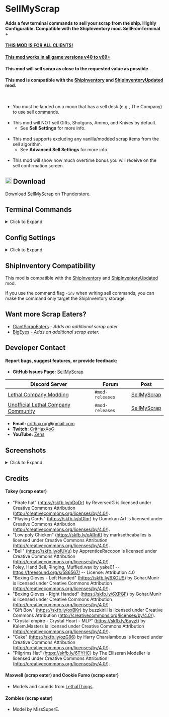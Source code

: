 # SellMyScrap
#### Adds a few terminal commands to sell your scrap from the ship. Highly Configurable. Compatible with the ShipInventory mod. SellFromTerminal +

#### <ins>THIS MOD IS FOR ALL CLIENTS!</ins>

#### <ins>This mod works in all game versions v40 to v69+</ins>

#### This mod will sell scrap as close to the requested value as possible.

#### This mod is compatible with the [ShipInventory](https://thunderstore.io/c/lethal-company/p/WarperSan/ShipInventory/) and [ShipInventoryUpdated](https://thunderstore.io/c/lethal-company/p/SoftDiamond/ShipInventoryUpdated/) mod.
<br>

- You must be landed on a moon that has a sell desk (e.g., The Company) to use sell commands.
<br><br>
- This mod will NOT sell Gifts, Shotguns, Ammo, and Knives by default.
    - See **Sell Settings** for more info.
<br><br>
- This mod supports excluding any vanilla/modded scrap items from the sell algorithm.
    - See **Advanced Sell Settings** for more info.
<br><br>
- This mod will show how much overtime bonus you will receive on the sell confirmation screen.

## <img src="https://i.imgur.com/TpnrFSH.png" width="20px"> Download

Download [SellMyScrap](https://thunderstore.io/c/lethal-company/p/Zehs/SellMyScrap/) on Thunderstore.

## Terminal Commands
<details><summary>Click to Expand</summary><br>

- You must be landed on a moon that has a sell desk (e.g., The Company) to use sell commands.
- Each sell command will sell items based on your config settings.
- Each sell command requires confirmation before selling your scrap.
    - Additional information is given on the confirmation screen.

| Command | Description | Optional flags|
| ----------- | ----------- | ----------- |
| `sell <amount>` | Will sell scrap for a total of the requested amount. | `-se`, `-se:<number>`, `-a:<number>`, `-o` |
| `sell quota` | Will sell scrap to reach the profit quota. | `-se`, `-se:<number>`, `-a:<number>` |
| `sell all` | Will sell all of your scrap. | `-se`, `-se:<number>` |
| `sell item <name>` | Will sell scrap by their item name. | `-se`, `-se:<number>` |
| `sell list` | Will sell all the scrap from the `SellList` config setting. | `-se`, `-se:<number>` |

- Using the `-se` flag will spawn a random scrap eater.
    - *Usage: `<sell-command> -se`*
- Using the `-se:<number>` flag will spawn a scrap eater by their index (Starts at 1).
    - 1 = Octolar, 2 = Takey, 3 = Maxwell, 4 = Yippee, 5 = Cookie Fumo, 6 = Psycho, 7 = Zombies, 8 = Wolfy
    - *Usage: `<sell-command> -se:<number>`*

<h4>Additional info for the <code>sell &lt;amount&gt;</code> and <code>sell quota</code> commands.</h4>

- Added more algorithms to find scrap match (#15)
  - The scrap match algorithms are:
    - 1 → Default (Recommended)
    - 2 → Brute Force
    - 3 → Super Fast (Recommended when selling 10k+)
  - Added command flag `-a:<number>` to select a scrap match algorithm.
    - `<number>` is the index of the scrap match algorithm.
    - *Usage examples:*
      - `sell 10000 -a:3`
      - `sell quota -a:3`

<h4>Additional info for the <code>sell &lt;amount&gt;</code> command.</h4>

- This command supports math expressions as the input for `<amount>`.
    - *Usage example: `sell 500 + 50`*
- Using the `-o` flag will sell for a less amount so (less amount + overtime bonus) = initial amount.
    - *Usage: `sell <amount> -o`*

<h4>Additional info for the <code>sell item &lt;name&gt;</code> command.</h4>

- Item names are not case-sensitive but, spaces do matter.
- *Usage examples:*
    - `sell item Whoopie cushion`
    - `sell item Whoopie`
    - `sell item Whoo`

<h4>Additional info for the <code>sell list</code> command.</h4>

- This command will sell all the items from the `SellList` config setting.
- This command will bypass the `DontSellList` config setting.

| Command |Description |
| ----------- | ----------- |
| `sell` | Shows a help message for this mod. |
| `view overtime` | Shows your current overtime bonus. |
| `view scrap` | Shows a list of all the scrap in the ship. |
| `view all scrap` | Shows a list of all the registered scrap. |

</details>

## Config Settings
<details><summary>Click to Expand</summary><br>

I recommend you use the [LethalConfig](https://thunderstore.io/c/lethal-company/p/AinaVT/LethalConfig/) mod to edit the config settings.

**Sell** and **Advanced Sell** config settings will be synced with the host.

| General | Setting type | Default value | Description |
| ----------- | ----------- | ----------- | ----------- |
| `ExtendedLogging` | `Boolean` | `false` | Enable extended logging. |

| Sell | Setting type | Default value | Description |
| ----------- | ----------- | ----------- | ----------- |
| `SellGifts` | `Boolean` | `false` | Do you want to sell Gifts? |
| `SellShotguns` | `Boolean` | `false` | Do you want to sell Shotguns? |
| `SellAmmo` | `Boolean` | `false` | Do you want to sell Ammo? |
| `SellKnives` | `Boolean` | `false` | Do you want to sell Kitchen knives? |
| `SellPickles` | `Boolean` | `true` | Do you want to sell Jar of pickles? |

| Advanced Sell | Setting type | Default value | Description |
| ----------- | ----------- | ----------- | ----------- |
| `SellScrapWorthZero` | `Boolean` | `false` | Do you want to sell scrap worth zero? |
| `OnlySellScrapOnFloor` | `Boolean` | `false` | Do you want to sell scrap that is only on the floor? |
| `PrioritySellList` | `String` | `Tragedy, Comedy, Whoopie cushion, Easter egg, Clock, Soccer ball` | Array of item names to prioritize when selling. |
| `DontSellList` | `String` | ` ` | Array of item names to not sell. |
| `SellList` | `String` | `Whoopie cushion, Easter egg, Tragedy, Comedy` | Array of item names to sell when using the `sell list` command. |

#### Additional info for the <code>PrioritySellList</code> config setting.

- Use the `view scrap` or `view all scrap` command to see the correct item names to use.
- Each entry should be separated by a comma.
- Item names are not case-sensitive but, spaces do matter.
- Example value: `Tragedy, Comedy, Whoopie cushion, Easter egg, Clock, Soccer ball`

#### Additional info for the <code>DontSellList</code> config setting.

- Use the `view scrap` or `view all scrap` command to see the correct item names to use.
- Each entry should be separated by a comma.
- Item names are not case-sensitive but, spaces do matter.
- Example value: `Maxwell, Cookie Fumo, Octolar Plush, Smol Takey, Blahaj`

#### Additional info for the <code>SellList</code> config setting.

- Use the `view scrap` or `view all scrap` command to see the correct item names to use.
- Each entry should be separated by a comma.
- Item names are not case-sensitive but, spaces do matter.
- Example value: `Whoopie cushion, Easter egg, Tragedy, Comedy`

| Terminal | Setting type | Default value | Description |
| ----------- | ----------- | ----------- | ----------- |
| `OverrideWelcomeMessage` | `Boolean` | `true` | Overrides the terminal welcome message to add additional info. |
| `OverrideHelpMessage` | `Boolean` | `true` | Overrides the terminal help message to add additional info. |
| `ShowFoundItems` | `Boolean` | `true` | Show found items on the confirmation screen. |
| `SortFoundItemsPrice` | `Boolean` | `true` | Sorts found items from most to least expensive. |
| `AlignFoundItemsPrice` | `Boolean` | `true` | Aligns all prices of found items. |

| Misc | Setting type | Default value | Description |
| ----------- | ----------- | ----------- | ----------- |
| `SpeakInShip` | `Boolean` | `true` | The Company will speak inside your ship after selling from the terminal. |
| `RareVoiceLineChance` | `Single` | `5` | The percent chance the Company will say a rare microphone voice line after selling. |
| `ShowQuotaWarning` | `Boolean` | `true` | If enabled, will show a warning when you try to pull the ship's lever when the quota hasn't been fulfilled on a moon that has a sell desk (e.g., The Company) with 0 days left. |

| Scrap Eater | Setting type | Default value | Description |
| ----------- | ----------- | ----------- | ----------- |
| `ScrapEaterChance` | `Int32` | `75` | The percent chance a scrap eater will spawn?! |
| `OctolarSpawnWeight` | `Int32` | `1` | The spawn chance weight [Octolar](https://www.twitch.tv/thorlar) will spawn?! (scrap eater) |
| `TakeySpawnWeight` | `Int32` | `1` | The spawn chance weight [Takey](https://www.twitch.tv/takerst) will spawn?! (scrap eater) |
| `MaxwellSpawnWeight` | `Int32` | `1` | The spawn chance weight Maxwell will spawn?! (scrap eater) |
| `YippeeSpawnWeight` | `Int32` | `1` | The spawn chance weight Yippee will spawn?! (scrap eater) |
| `CookieFumoSpawnWeight` | `Int32` | `1` | The spawn chance weight Cookie Fumo will spawn?! (scrap eater) |
| `PsychoSpawnWeight` | `Int32` | `1` | The spawn chance weight [Psycho](https://www.twitch.tv/psychohypnotic) will spawn?! (scrap eater) |
| `ZombiesSpawnWeight` | `Int32` | `1` | The spawn chance weight [Zombies](https://www.twitch.tv/zombiesatemychannel) will spawn?! (scrap eater) |
| `WolfySpawnWeight` | `Int32` | `1` | The spawn chance weight [Wolfy](https://www.twitch.tv/wolfsmychocolate) will spawn?! (scrap eater) |

</details>

## ShipInventory Compatibility
This mod is compatible with the [ShipInventory](https://thunderstore.io/c/lethal-company/p/WarperSan/ShipInventory/) and [ShipInventoryUpdated](https://thunderstore.io/c/lethal-company/p/SoftDiamond/ShipInventoryUpdated/) mod.

If you use the command flag `-inv` when writing sell commands, you can make the command only target the ShipInventory storage.

## Want more Scrap Eaters?
- [GiantScrapEaters](https://thunderstore.io/c/lethal-company/p/XuXiaolan/GiantScrapEaters/) - *Adds an additional scrap eater.*
- [BigEyes](https://thunderstore.io/c/lethal-company/p/Wexop/BigEyes/) - *Adds an additional scrap eater.*

## Developer Contact
#### Report bugs, suggest features, or provide feedback:  
- **GitHub Issues Page:** [SellMyScrap](https://github.com/ZehsTeam/Lethal-Company-SellMyScrap/issues)

| **Discord Server** | **Forum** | **Post** |  
|--------------------|-----------|----------|  
| [Lethal Company Modding](https://discord.gg/XeyYqRdRGC) | `#mod-releases` | [SellMyScrap](https://discord.com/channels/1168655651455639582/1197731003800760320) |
| [Unofficial Lethal Company Community](https://discord.gg/nYcQFEpXfU) | `#mod-releases` | [SellMyScrap](https://discord.com/channels/1169792572382773318/1198746789185069177) |

- **Email:** crithaxxog@gmail.com  
- **Twitch:** [CritHaxXoG](https://www.twitch.tv/crithaxxog)  
- **YouTube:** [Zehs](https://www.youtube.com/channel/UCb4VEkc-_im0h8DKXlwmIAA)

## Screenshots
<details><summary>Click to Expand</summary><br>

<div>
    <img src="https://i.imgur.com/UyX90Y6.png" width="32.9%">
    <img src="https://i.imgur.com/lzsWM28.png" width="32.9%">
    <img src="https://i.imgur.com/zyDW9TD.png" width="32.9%">
</div>
<h4><code>sell &lt;amount&gt;</code></h4>
<div>
    <img src="https://i.imgur.com/BYeYs4d.png" width="49.7%">
    <img src="https://i.imgur.com/bYQtN1Y.png" width="49.7%">
</div>
<h4><code>sell quota</code></h4>
<div>
    <img src="https://i.imgur.com/r6SVSBB.png" width="49.7%">
    <img src="https://i.imgur.com/L1vih92.png" width="49.7%">
</div>
<h4><code>sell all</code></h4>
<div>
    <img src="https://i.imgur.com/XCz93Yc.png" width="49.7%">
    <img src="https://i.imgur.com/9eHs2zQ.png" width="49.7%">
</div>
<h4><code>sell item &lt;name&gt;</code></h4>
<div>
    <img src="https://i.imgur.com/cOQhtLt.png" width="49.7%">
    <img src="https://i.imgur.com/Z8qRk91.png" width="49.7%">
</div>
<h4><code>view overtime</code></h4>
<div>
    <img src="https://i.imgur.com/Z6nUhNQ.png" width="49.7%">
    <img src="https://i.imgur.com/Ff8E5sw.png" width="49.7%">
</div>
<h4><code>view scrap</code></h4>
<div>
    <img src="https://i.imgur.com/EsoJkSu.png" width="100%">
</div>
<h4><code>view all scrap</code></h4>
<div>
    <img src="https://i.imgur.com/VRSSGmC.png" width="49.7%">
    <img src="https://i.imgur.com/SuOPV4n.png" width="49.7%">
</div>

</details>

## Credits
#### Takey (scrap eater)
- "Pirate hat" (https://skfb.ly/oDoDr) by ReversedG is licensed under Creative Commons Attribution (http://creativecommons.org/licenses/by/4.0/).
- "Playing Cards" (https://skfb.ly/oDIqr) by Dumokan Art is licensed under Creative Commons Attribution (http://creativecommons.org/licenses/by/4.0/).
- "Low poly Chicken" (https://skfb.ly/oARnK) by marksethcaballes is licensed under Creative Commons Attribution (http://creativecommons.org/licenses/by/4.0/).
- "Bell" (https://skfb.ly/oIUVu) by ApprenticeRaccoon is licensed under Creative Commons Attribution (http://creativecommons.org/licenses/by/4.0/).
- Foley, Hand Bell, Ringing, Muffled.wav by yake01 -- https://freesound.org/s/586567/ -- License: Attribution 4.0
- "Boxing Gloves - Left Handed" (https://skfb.ly/6XOUS) by Gohar.Munir is licensed under Creative Commons Attribution (http://creativecommons.org/licenses/by/4.0/).
- "Boxing Gloves - Right Handed" (https://skfb.ly/6XPGF) by Gohar.Munir is licensed under Creative Commons Attribution (http://creativecommons.org/licenses/by/4.0/).
- "Gift Bow" (https://skfb.ly/oxBKr) by buzzkirill is licensed under Creative Commons Attribution (http://creativecommons.org/licenses/by/4.0/).
- "Crystal empire - Crystal Heart - MLP" (https://skfb.ly/6uyzt) by Kalem.Masters is licensed under Creative Commons Attribution (http://creativecommons.org/licenses/by/4.0/).
- "Cake" (https://skfb.ly/ozG96) by Harry Charalambous is licensed under Creative Commons Attribution (http://creativecommons.org/licenses/by/4.0/).
- "Pilgrims Hat" (https://skfb.ly/6TYHC) by The Elliseran Modeller is licensed under Creative Commons Attribution (http://creativecommons.org/licenses/by/4.0/).

#### Maxwell (scrap eater) and Cookie Fumo (scrap eater)
- Models and sounds from [LethalThings](https://thunderstore.io/c/lethal-company/p/Evaisa/LethalThings/).

#### Zombies (scrap eater)
- Model by MissSuperE.